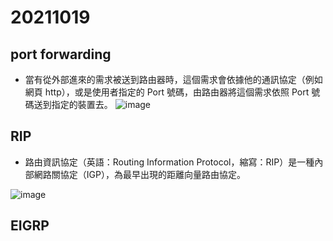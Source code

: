 # 20211019 
## port forwarding
* 當有從外部進來的需求被送到路由器時，這個需求會依據他的通訊協定（例如網頁 http），或是使用者指定的 Port 號碼，由路由器將這個需求依照 Port 號碼送到指定的裝置去。
![image](https://user-images.githubusercontent.com/62127656/137851100-e199c9ff-4d57-4c73-a706-6f95c8eb8cd7.png)
## RIP
* 路由資訊協定（英語：Routing Information Protocol，縮寫：RIP）是一種內部網路關協定（IGP），為最早出現的距離向量路由協定。

![image](https://user-images.githubusercontent.com/62127656/137854586-590eb5fa-f92b-4ebb-aaa0-0ab4e63bbcd9.png)

## EIGRP
